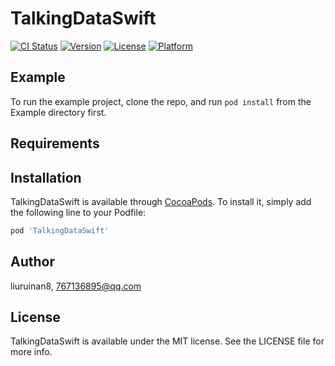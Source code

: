 # TalkingDataSwift

[![CI Status](http://img.shields.io/travis/liuruinan8/TalkingDataSwift.svg?style=flat)](https://travis-ci.org/liuruinan8/TalkingDataSwift)
[![Version](https://img.shields.io/cocoapods/v/TalkingDataSwift.svg?style=flat)](http://cocoapods.org/pods/TalkingDataSwift)
[![License](https://img.shields.io/cocoapods/l/TalkingDataSwift.svg?style=flat)](http://cocoapods.org/pods/TalkingDataSwift)
[![Platform](https://img.shields.io/cocoapods/p/TalkingDataSwift.svg?style=flat)](http://cocoapods.org/pods/TalkingDataSwift)

## Example

To run the example project, clone the repo, and run `pod install` from the Example directory first.

## Requirements

## Installation

TalkingDataSwift is available through [CocoaPods](http://cocoapods.org). To install
it, simply add the following line to your Podfile:

```ruby
pod 'TalkingDataSwift'
```

## Author

liuruinan8, 767136895@qq.com

## License

TalkingDataSwift is available under the MIT license. See the LICENSE file for more info.
